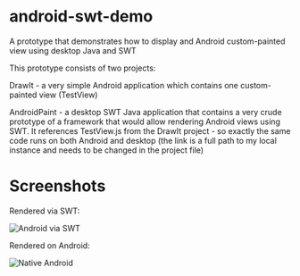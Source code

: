 android-swt-demo
================

A prototype that demonstrates how to display and Android custom-painted view using desktop Java and SWT

This prototype consists of two projects:

DrawIt - a very simple Android application which contains one custom-painted view (TestView)

AndroidPaint - a desktop SWT Java application that contains a very crude prototype of a framework that would allow
rendering Android views using SWT. It references TestView.js from the DrawIt project - so exactly the same code
runs on both Android and desktop (the link is a full path to my local instance and needs to be changed in the
project file)

Screenshots
===========

Rendered via SWT:

![Android via SWT](https://raw.github.com/davidair/android-swt-demo/master/android_swt.png)

Rendered on Android:

![Native Android](https://raw.github.com/davidair/android-swt-demo/master/android_paint.png)
